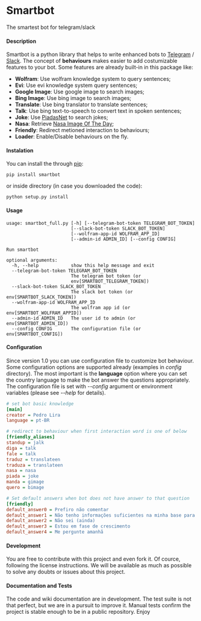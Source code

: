 # Smartbot
The smartest bot for telegram/slack


#### Description
Smartbot is a python library that helps to write enhanced bots to [Telegram](https://telegram.org/) / [Slack](https://slack.com/).
The concept of **behaviours** makes easier to add costumizable features to your bot. Some features are already built-in in this package like:
- **Wolfram**: Use wolfram knowledge system to query sentences; 
- **Evi**: Use evi knowledge system query sentences;
- **Google Image**: Use google image to search images;
- **Bing Image**: Use bing image to search images;
- **Translate**: Use bing translator to translate sentences;
- **Talk**: Use bing text-to-speech to convert text in spoken sentences;
- **Joke**: Use [PiadasNet](http://piadasnet.com) to search jokes;
- **Nasa**: Retrieve [Nasa Image Of The Day](http://apod.nasa.gov/apod/astropix.html);
- **Friendly**: Redirect metioned interaction to behaviours;
- **Loader**: Enable/Disable behaviours on the fly.


#### Instalation

You can install the through [pip](https://github.com/pypa/pip):
```
pip install smartbot
```
or inside directory (in case you downloaded the code):
```
python setup.py install
```

#### Usage

```
usage: smartbot_full.py [-h] [--telegram-bot-token TELEGRAM_BOT_TOKEN]
                        [--slack-bot-token SLACK_BOT_TOKEN]
                        [--wolfram-app-id WOLFRAM_APP_ID]
                        [--admin-id ADMIN_ID] [--config CONFIG]

Run smartbot

optional arguments:
  -h, --help            show this help message and exit
  --telegram-bot-token TELEGRAM_BOT_TOKEN
                        The telegram bot token (or
                        env[SMARTBOT_TELEGRAM_TOKEN])
  --slack-bot-token SLACK_BOT_TOKEN
                        The slack bot token (or env[SMARTBOT_SLACK_TOKEN])
  --wolfram-app-id WOLFRAM_APP_ID
                        The wolfram app id (or env[SMARTBOT_WOLFRAM_APPID])
  --admin-id ADMIN_ID   The user id to admin (or env[SMARTBOT_ADMIN_ID])
  --config CONFIG       The configuration file (or env[SMARTBOT_CONFIG])
```

#### Configuration
Since version 1.0 you can use configuration file to customize bot behaviour. Some configuration options are supported already (examples in *config* directory). The most important is the **language** option where you can set the country language to make the bot answer the questions appropriately. The configuration file is set with *--config* argument or environment variables (please see *--help* for details).

```ini
# set bot basic knowledge
[main]
creator = Pedro Lira
language = pt-BR

# redirect to behaviour when first interaction word is one of below
[friendly_aliases]
standup = jalk
diga = talk
fale = talk
traduz = translateen
traduza = translateen
nasa = nasa
piada = joke
manda = gimage
quero = bimage

# Set default answers when bot does not have answer to that question
[friendly]
default_answer0 = Prefiro não comentar
default_answer1 = Não tenho informações suficientes na minha base para responder
default_answer2 = Não sei (ainda)
default_answer3 = Estou em fase de crescimento
default_answer4 = Me pergunte amanhã
```

#### Development
You are free to contribute with this project and even fork it. Of cource, following the license instructions. We will be available as much as possible to solve any doubts or issues about this project.

#### Documentation and Tests
The code and wiki documentation are in development.
The test suite is not that perfect, but we are in a pursuit to improve it. Manual tests confirm the project is stable enough to be in a public repository. Enjoy
